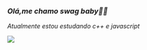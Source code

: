 ### *Olá,me chamo swag baby🐽💎*
*Atualmente estou estudando c++ e javascript*

<img src="https://github-readme-stats.vercel.app/api/top-langs/?username=Swag666baby&layout=compact&theme=tokyonight">
<!--
...
